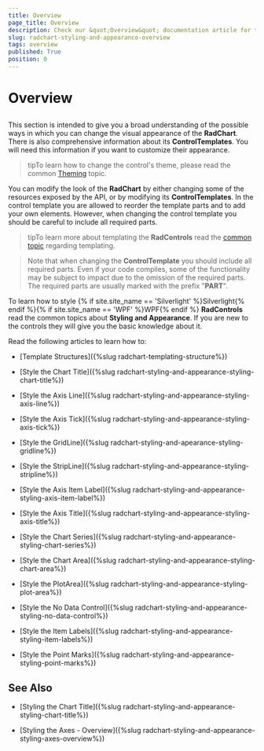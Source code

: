 ```yaml
---
title: Overview
page_title: Overview
description: Check our &quot;Overview&quot; documentation article for the RadChart WPF control.
slug: radchart-styling-and-appearance-overview
tags: overview
published: True
position: 0
---
```


# Overview



## 

This section is intended to give you a broad understanding of the possible ways in which you can change the visual appearance of the __RadChart__. There is also comprehensive information about its __ControlTemplates__. You will need this information if you want to customize their appearance.

>tipTo learn how to change the control's theme, please read the common [Theming](http://www.telerik.com/help/silverlight/common-styling-apperance-setting-theme.html) topic.

You can modify the look of the __RadChart__ by either changing some of the resources exposed by the API, or by modifying its __ControlTemplates__. In the control template you are allowed to reorder the template parts and to add your own elements. However, when changing the control template you should be careful to include all required parts.

>tipTo learn more about templating the __RadControls__ read the [common topic](http://www.telerik.com/help/silverlight/common-styling-appearance-edit-control-templates-blend.html) regarding templating.

>Note that when changing the __ControlTemplate__ you should include all required parts. Even if your code compiles, some of the functionality may be subject to impact due to the omission of the required parts. The required parts are usually marked with the prefix "__PART__".

To learn how to style {% if site.site_name == 'Silverlight' %}Silverlight{% endif %}{% if site.site_name == 'WPF' %}WPF{% endif %} __RadControls__ read the common topics about __Styling and Appearance__. If you are new to the controls they will give you the basic knowledge about it.

Read the following articles to learn how to:

* [Template Structures]({%slug radchart-templating-structure%})

* [Style the Chart Title]({%slug radchart-styling-and-appearance-styling-chart-title%})

* [Style the Axis Line]({%slug radchart-styling-and-appearance-styling-axis-line%})

* [Style the Axis Tick]({%slug radchart-styling-and-appearance-styling-axis-tick%})

* [Style the GridLine]({%slug radchart-styling-and-apearance-styling-gridline%})

* [Style the StripLine]({%slug radchart-styling-and-appearance-styling-stripline%})

* [Style the Axis Item Label]({%slug radchart-styling-and-appearance-styling-axis-item-label%})

* [Style the Axis Title]({%slug radchart-styling-and-appearance-styling-axis-title%})

* [Style the Chart Series]({%slug radchart-styling-and-appearance-styling-chart-series%})

* [Style the Chart Area]({%slug radchart-styling-and-appearance-styling-chart-area%})

* [Style the PlotArea]({%slug radchart-styling-and-appearance-styling-plot-area%})

* [Style the No Data Control]({%slug radchart-styling-and-appearance-styling-no-data-control%})

* [Style the Item Labels]({%slug radchart-styling-and-appearance-styling-item-labels%})

* [Style the Point Marks]({%slug radchart-styling-and-appearance-styling-point-marks%})

## See Also

 * [Styling the Chart Title]({%slug radchart-styling-and-appearance-styling-chart-title%})

 * [Styling the Axes - Overview]({%slug radchart-styling-and-appearance-styling-axes-overview%})
